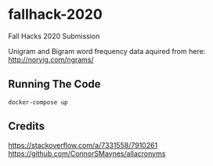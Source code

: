 # fallhack-2020
Fall Hacks 2020 Submission

Unigram and Bigram word frequency data aquired from here: http://norvig.com/ngrams/


## Running The Code
```
docker-compose up
```

## Credits
https://stackoverflow.com/a/7331558/7910261
https://github.com/ConnorSMaynes/allacronyms

